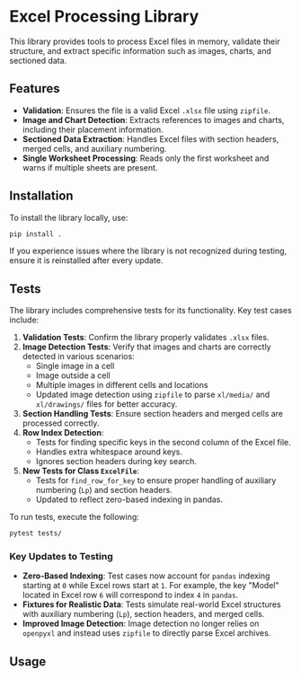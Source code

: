 # Excel Processing Library

This library provides tools to process Excel files in memory, validate their structure, and extract specific information such as images, charts, and sectioned data.

## Features

- **Validation**: Ensures the file is a valid Excel `.xlsx` file using `zipfile`.
- **Image and Chart Detection**: Extracts references to images and charts, including their placement information.
- **Sectioned Data Extraction**: Handles Excel files with section headers, merged cells, and auxiliary numbering.
- **Single Worksheet Processing**: Reads only the first worksheet and warns if multiple sheets are present.

## Installation

To install the library locally, use:

```bash
pip install .
```

If you experience issues where the library is not recognized during testing, ensure it is reinstalled after every update.

## Tests

The library includes comprehensive tests for its functionality. Key test cases include:

1. **Validation Tests**: Confirm the library properly validates `.xlsx` files.
2. **Image Detection Tests**: Verify that images and charts are correctly detected in various scenarios:
   - Single image in a cell
   - Image outside a cell
   - Multiple images in different cells and locations
   - Updated image detection using `zipfile` to parse `xl/media/` and `xl/drawings/` files for better accuracy.
3. **Section Handling Tests**: Ensure section headers and merged cells are processed correctly.
4. **Row Index Detection**:
   - Tests for finding specific keys in the second column of the Excel file.
   - Handles extra whitespace around keys.
   - Ignores section headers during key search.
5. **New Tests for Class `ExcelFile`**:
   - Tests for `find_row_for_key` to ensure proper handling of auxiliary numbering (`Lp`) and section headers.
   - Updated to reflect zero-based indexing in pandas.

To run tests, execute the following:

```bash
pytest tests/
```

### Key Updates to Testing

- **Zero-Based Indexing**: Test cases now account for `pandas` indexing starting at `0` while Excel rows start at `1`. For example, the key "Model" located in Excel row `6` will correspond to index `4` in `pandas`.
- **Fixtures for Realistic Data**: Tests simulate real-world Excel structures with auxiliary numbering (`Lp`), section headers, and merged cells.
- **Improved Image Detection**: Image detection no longer relies on `openpyxl` and instead uses `zipfile` to directly parse Excel archives.

## Usage


